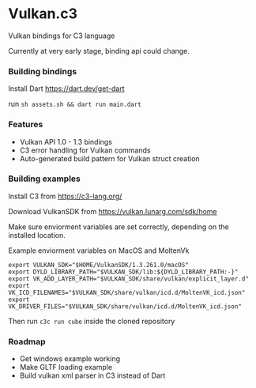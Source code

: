 # Vulkan.c3

Vulkan bindings for C3 language

Currently at very early stage, binding api could change.

### Building bindings

Install Dart https://dart.dev/get-dart

run `sh assets.sh && dart run main.dart`



### Features
* Vulkan API 1.0 - 1.3 bindings
* C3 error handling for Vulkan commands
* Auto-generated build pattern for Vulkan struct creation

### Building examples

Install C3 from https://c3-lang.org/

Download VulkanSDK from https://vulkan.lunarg.com/sdk/home

Make sure enviorment variables are set correctly, depending on the installed location.


Example enviorment variables on MacOS and MoltenVk
```
export VULKAN_SDK="$HOME/VulkanSDK/1.3.261.0/macOS"
export DYLD_LIBRARY_PATH="$VULKAN_SDK/lib:${DYLD_LIBRARY_PATH:-}"
export VK_ADD_LAYER_PATH="$VULKAN_SDK/share/vulkan/explicit_layer.d"
export VK_ICD_FILENAMES="$VULKAN_SDK/share/vulkan/icd.d/MoltenVK_icd.json" 
export VK_DRIVER_FILES="$VULKAN_SDK/share/vulkan/icd.d/MoltenVK_icd.json"
```

Then run `c3c run cube` inside the cloned repository

### Roadmap

* Get windows example working
* Make GLTF loading example
* Build vulkan xml parser in C3 instead of Dart
